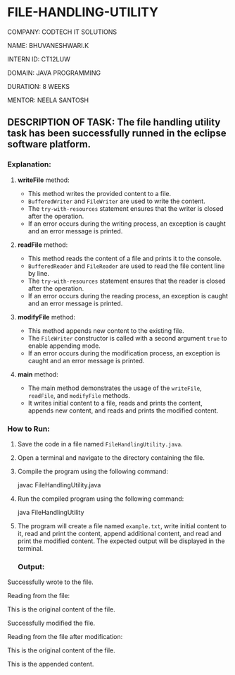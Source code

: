 # FILE-HANDLING-UTILITY

COMPANY: CODTECH IT SOLUTIONS

NAME: BHUVANESHWARI.K

INTERN ID: CT12LUW

DOMAIN: JAVA PROGRAMMING

DURATION: 8 WEEKS

MENTOR: NEELA SANTOSH

## DESCRIPTION OF TASK: The file handling utility task has been successfully runned in the eclipse software platform. 

### Explanation:

1. **writeFile** method:
   - This method writes the provided content to a file.
   - `BufferedWriter` and `FileWriter` are used to write the content.
   - The `try-with-resources` statement ensures that the writer is closed after the operation.
   - If an error occurs during the writing process, an exception is caught and an error message is printed.

2. **readFile** method:
   - This method reads the content of a file and prints it to the console.
   - `BufferedReader` and `FileReader` are used to read the file content line by line.
   - The `try-with-resources` statement ensures that the reader is closed after the operation.
   - If an error occurs during the reading process, an exception is caught and an error message is printed.

3. **modifyFile** method:
   - This method appends new content to the existing file.
   - The `FileWriter` constructor is called with a second argument `true` to enable appending mode.
   - If an error occurs during the modification process, an exception is caught and an error message is printed.

4. **main** method:
   - The main method demonstrates the usage of the `writeFile`, `readFile`, and `modifyFile` methods.
   - It writes initial content to a file, reads and prints the content, appends new content, and reads and prints the modified content.

### How to Run:

1. Save the code in a file named `FileHandlingUtility.java`.
2. Open a terminal and navigate to the directory containing the file.
3. Compile the program using the following command:
   
   javac FileHandlingUtility.java
   
4. Run the compiled program using the following command:
   
   java FileHandlingUtility
   
5. The program will create a file named `example.txt`, write initial content to it, read and print the content, append additional content, and read and print the modified content. The expected output will be displayed in the terminal.

   ### Output:

Successfully wrote to the file.  

Reading from the file:

This is the original content of the file.

Successfully modified the file.

Reading from the file after modification:

This is the original content of the file.

This is the appended content.

